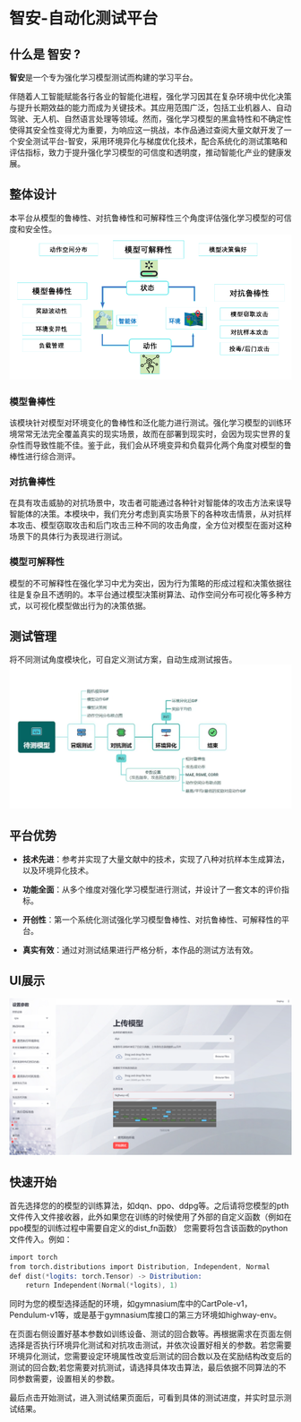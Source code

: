 # 智安-自动化测试平台

## 什么是 智安 ?

**智安**是一个专为强化学习模型测试而构建的学习平台。

伴随着人工智能赋能各行各业的智能化进程，强化学习因其在复杂环境中优化决策与提升长期效益的能力而成为关键技术。其应用范围广泛，包括工业机器人、自动驾驶、无人机、自然语言处理等领域。然而，强化学习模型的黑盒特性和不确定性使得其安全性变得尤为重要，为响应这一挑战，本作品通过查阅大量文献开发了一个安全测试平台-智安，采用环境异化与梯度优化技术，配合系统化的测试策略和评估指标，致力于提升强化学习模型的可信度和透明度，推动智能化产业的健康发展。

## 整体设计

本平台从模型的鲁棒性、对抗鲁棒性和可解释性三个角度评估强化学习模型的可信度和安全性。
![整体设计](pic/frame.png "整体思路")

### 模型鲁棒性

该模块针对模型对环境变化的鲁棒性和泛化能力进行测试。强化学习模型的训练环境常常无法完全覆盖真实的现实场景，故而在部署到现实时，会因为现实世界的复杂性而导致性能不佳。鉴于此，我们会从环境变异和负载异化两个角度对模型的鲁棒性进行综合测评。

### 对抗鲁棒性

在具有攻击威胁的对抗场景中，攻击者可能通过各种针对智能体的攻击方法来误导智能体的决策。本模块中，我们充分考虑到真实场景下的各种攻击情景，从对抗样本攻击、模型窃取攻击和后门攻击三种不同的攻击角度，全方位对模型在面对这种场景下的具体行为表现进行测试。

### 模型可解释性

模型的不可解释性在强化学习中尤为突出，因为行为策略的形成过程和决策依据往往是复杂且不透明的。本平台通过模型决策树算法、动作空间分布可视化等多种方式，以可视化模型做出行为的决策依据。

## 测试管理

将不同测试角度模块化，可自定义测试方案，自动生成测试报告。
![测试管理](pic/test_manage.png "测试管理")

## 平台优势

- **技术先进**：参考并实现了大量文献中的技术，实现了八种对抗样本生成算法，以及环境异化技术。

- **功能全面**：从多个维度对强化学习模型进行测试，并设计了一套文本的评价指标。

- **开创性**：第一个系统化测试强化学习模型鲁棒性、对抗鲁棒性、可解释性的平台。

- **真实有效**：通过对测试结果进行严格分析，本作品的测试方法有效。

## UI展示

![UI展示](pic/test_UI.png "UI展示")

## 快速开始

首先选择您的的模型的训练算法，如dqn、ppo、ddpg等。之后请将您模型的pth文件传入文件接收器，此外如果您在训练的时候使用了外部的自定义函数（例如在ppo模型的训练过程中需要自定义的dist_fn函数） 您需要将包含该函数的python文件传入。例如：

```S
import torch
from torch.distributions import Distribution, Independent, Normal
def dist(*logits: torch.Tensor) -> Distribution:
    return Independent(Normal(*logits), 1)
```

同时为您的模型选择适配的环境，如gymnasium库中的CartPole-v1，Pendulum-v1等，或是基于gymnasium库接口的第三方环境如highway-env。

在页面右侧设置好基本参数如训练设备、测试的回合数等。再根据需求在页面左侧选择是否执行环境异化测试和对抗攻击测试，并依次设置好相关的参数。若您需要环境异化测试，您需要设定环境属性改变后测试的回合数以及在奖励结构改变后的测试的回合数;若您需要对抗测试，请选择具体攻击算法，最后依据不同算法的不同参数需要，设置相关的参数。

最后点击开始测试，进入测试结果页面后，可看到具体的测试进度，并实时显示测试结果。
